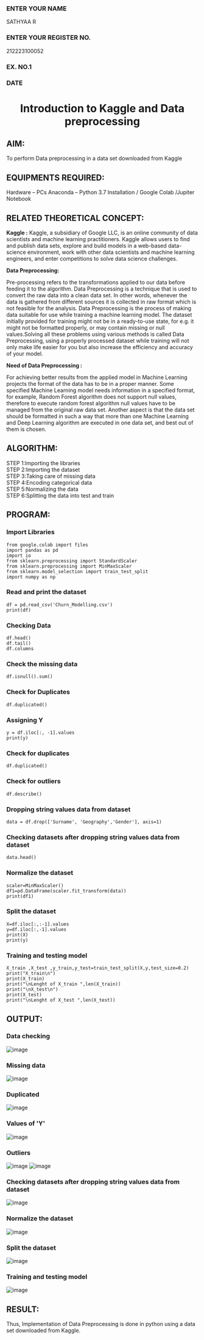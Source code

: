 <H3>ENTER YOUR NAME</H3>
SATHYAA R

<H3>ENTER YOUR REGISTER NO.</H3>
212223100052

<H3>EX. NO.1</H3>
<H3>DATE</H3>
<H1 ALIGN =CENTER> Introduction to Kaggle and Data preprocessing</H1>

## AIM:

To perform Data preprocessing in a data set downloaded from Kaggle

## EQUIPMENTS REQUIRED:
Hardware – PCs
Anaconda – Python 3.7 Installation / Google Colab /Jupiter Notebook

## RELATED THEORETICAL CONCEPT:

**Kaggle :**
Kaggle, a subsidiary of Google LLC, is an online community of data scientists and machine learning practitioners. Kaggle allows users to find and publish data sets, explore and build models in a web-based data-science environment, work with other data scientists and machine learning engineers, and enter competitions to solve data science challenges.

**Data Preprocessing:**

Pre-processing refers to the transformations applied to our data before feeding it to the algorithm. Data Preprocessing is a technique that is used to convert the raw data into a clean data set. In other words, whenever the data is gathered from different sources it is collected in raw format which is not feasible for the analysis.
Data Preprocessing is the process of making data suitable for use while training a machine learning model. The dataset initially provided for training might not be in a ready-to-use state, for e.g. it might not be formatted properly, or may contain missing or null values.Solving all these problems using various methods is called Data Preprocessing, using a properly processed dataset while training will not only make life easier for you but also increase the efficiency and accuracy of your model.

**Need of Data Preprocessing :**

For achieving better results from the applied model in Machine Learning projects the format of the data has to be in a proper manner. Some specified Machine Learning model needs information in a specified format, for example, Random Forest algorithm does not support null values, therefore to execute random forest algorithm null values have to be managed from the original raw data set.
Another aspect is that the data set should be formatted in such a way that more than one Machine Learning and Deep Learning algorithm are executed in one data set, and best out of them is chosen.


## ALGORITHM:
STEP 1:Importing the libraries<BR>
STEP 2:Importing the dataset<BR>
STEP 3:Taking care of missing data<BR>
STEP 4:Encoding categorical data<BR>
STEP 5:Normalizing the data<BR>
STEP 6:Splitting the data into test and train<BR>

##  PROGRAM:

### Import Libraries
```
from google.colab import files
import pandas as pd
import io
from sklearn.preprocessing import StandardScaler
from sklearn.preprocessing import MinMaxScaler
from sklearn.model_selection import train_test_split
import numpy as np
```

### Read and print the dataset
```
df = pd.read_csv('Churn_Modelling.csv')
print(df)
```

### Checking Data
```
df.head()
df.tail()
df.columns
```

### Check the missing data
```
df.isnull().sum()
```

### Check for Duplicates
```
df.duplicated()
```

### Assigning Y
```
y = df.iloc[:, -1].values
print(y)
```

### Check for duplicates
```
df.duplicated()
```

### Check for outliers
```
df.describe()
```

### Dropping string values data from dataset
```
data = df.drop(['Surname', 'Geography','Gender'], axis=1)
```

### Checking datasets after dropping string values data from dataset
```
data.head()
```

### Normalize the dataset
```
scaler=MinMaxScaler()
df1=pd.DataFrame(scaler.fit_transform(data))
print(df1)
```

### Split the dataset
```
X=df.iloc[:,:-1].values
y=df.iloc[:,-1].values
print(X)
print(y)
```

### Training and testing model
```
X_train ,X_test ,y_train,y_test=train_test_split(X,y,test_size=0.2)
print("X_train\n")
print(X_train)
print("\nLenght of X_train ",len(X_train))
print("\nX_test\n")
print(X_test)
print("\nLenght of X_test ",len(X_test))
```


## OUTPUT:

### Data checking

![image](https://github.com/user-attachments/assets/72c5b46d-474c-4f61-a4cb-d36edf248168)

### Missing data

![image](https://github.com/user-attachments/assets/865d9a07-619a-4e6d-8337-dbf99c1476e6)

### Duplicated

![image](https://github.com/user-attachments/assets/d41f49fa-4696-49f1-a689-86abe25b3242)


### Values of 'Y'

![image](https://github.com/user-attachments/assets/e9f40a74-3695-4589-9411-f33ea592546f)


### Outliers

![image](https://github.com/user-attachments/assets/ddcdb901-9233-4070-80e7-b7560ba289b6)
![image](https://github.com/user-attachments/assets/fce2b26d-55ec-40a7-a67a-1b40fd13bd82)


### Checking datasets after dropping string values data from dataset

![image](https://github.com/user-attachments/assets/eb0d0f56-b419-4e49-b271-d1c60364d08e)


### Normalize the dataset

![image](https://github.com/user-attachments/assets/115e3a20-39c0-49a0-be83-5365acc7c0fc)


### Split the dataset

![image](https://github.com/user-attachments/assets/62bb503d-a3c4-47ee-b87e-0c1b8bd488d1)


### Training and testing model

![image](https://github.com/user-attachments/assets/a3bb2a10-7535-4dbf-8ef5-e923025517bb)


## RESULT:
Thus, Implementation of Data Preprocessing is done in python  using a data set downloaded from Kaggle.


